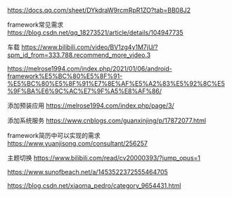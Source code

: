 

https://docs.qq.com/sheet/DYkdraW9rcmRpR1ZO?tab=BB08J2



framework常见需求
https://blog.csdn.net/qq_18273521/article/details/104947735

车载
https://www.bilibili.com/video/BV1zg4y1M7jU/?spm_id_from=333.788.recommend_more_video.3


https://melrose1994.com/index.php/2021/01/06/android-framework%E5%BC%80%E5%8F%91-%E5%BC%80%E5%8F%91%E7%8E%AF%E5%A2%83%E5%92%8C%E5%9F%BA%E6%9C%AC%E7%9F%A5%E8%AF%86/

添加预装应用
https://melrose1994.com/index.php/page/3/

添加系统服务
https://www.cnblogs.com/guanxinjing/p/17872077.html


framework简历中可以实现的需求
https://www.yuanjisong.com/consultant/256257


主题切换
https://www.bilibili.com/read/cv20000393/?jump_opus=1


https://www.sunofbeach.net/a/1453522372555464705

https://blog.csdn.net/xiaoma_pedro/category_9654431.html